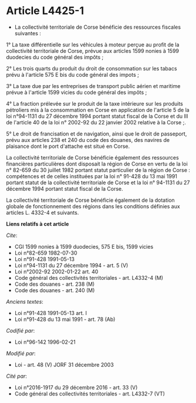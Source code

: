 # Article L4425-1

- La collectivité territoriale de Corse bénéficie des ressources fiscales suivantes :

1° La taxe différentielle sur les véhicules à moteur perçue au profit de la collectivité territoriale de Corse, prévue aux
articles 1599 nonies à 1599 duodecies du code général des impôts ;

2° Les trois quarts du produit du droit de consommation sur les tabacs prévu à l'article 575 E bis du code général des
impots ;

3° La taxe due par les entreprises de transport public aérien et maritime prévue à l'article 1599 vicies du code général des
impôts ;

4° La fraction prélevée sur le produit de la taxe intérieure sur les produits pétroliers mis à la consommation en Corse en
application de l'article 5 de la loi n°94-1131 du 27 décembre 1994 portant statut fiscal de la Corse et du III de l'article
40 de la loi n° 2002-92 du 22 janvier 2002 relative à la Corse ;.

5° Le droit de francisation et de navigation, ainsi que le droit de passeport, prévu aux articles 238 et 240 du code des
douanes, des navires de plaisance dont le port d'attache est situé en Corse.

La collectivité territoriale de Corse bénéficie également des ressources financières particulières dont disposait la région
de Corse en vertu de la loi n° 82-659 du 30 juillet 1982 portant statut particulier de la région de Corse : compétences et de
celles instituées par la loi n° 91-428 du 13 mai 1991 portant statut de la collectivité territoriale de Corse et la loi n°
94-1131 du 27 décembre 1994 portant statut fiscal de la Corse.

La collectivité territoriale de Corse bénéficie également de la dotation globale de fonctionnement des régions dans les
conditions définies aux articles L. 4332-4 et suivants.

**Liens relatifs à cet article**

_Cite_:

  - CGI 1599 nonies à 1599 duodecies, 575 E bis, 1599 vicies
  - Loi n°82-659 1982-07-30
  - Loi n°91-428 1991-05-13
  - Loi n°94-1131 du 27 décembre 1994 - art. 5 (V)
  - Loi n°2002-92 2002-01-22 art. 40
  - Code général des collectivités territoriales - art. L4332-4 (M)
  - Code des douanes - art. 238 (M)
  - Code des douanes - art. 240 (M)

_Anciens textes_:

  - Loi n°91-428 1991-05-13 art. I
  - Loi n°91-428 du 13 mai 1991 - art. 78 (Ab)

_Codifié par_:

  - Loi n°96-142 1996-02-21

_Modifié par_:

  - Loi - art. 48 (V) JORF 31 décembre 2003

_Cité par_:

  - Loi n°2016-1917 du 29 décembre 2016 - art. 33 (V)
  - Code général des collectivités territoriales - art. L4332-7 (VT)
